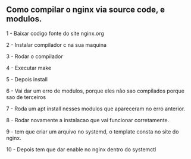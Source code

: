 ## Como compilar o nginx via source code, e modulos.

1 - Baixar codigo fonte do site nginx.org

2 - Instalar compilador c na sua maquina

3 - Rodar o compilador

4 - Executar make

5 - Depois install

6 - Vai dar um erro de modulos, porque eles não sao compilados porque sao de terceiros

7 - Roda um apt install nesses modulos que apareceram no erro anterior.

8 - Rodar novamente a instalacao que vai funcionar corretamente.

9 - tem que criar um arquivo no systemd, o template consta no site do nginx. 

10 - Depois tem que dar enable no nginx dentro do systemctl


